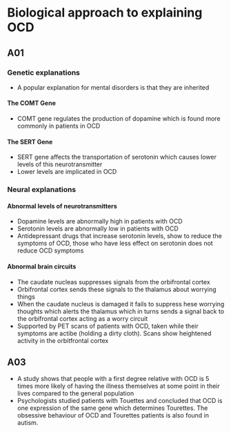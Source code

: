 # Biological approach to explaining OCD

## A01

### Genetic explanations
- A popular explanation for mental disorders is that they are inherited

#### The COMT Gene
- COMT gene regulates the production of dopamine which is found more commonly in patients in OCD

#### The SERT Gene
- SERT gene affects the transportation of serotonin which causes lower levels of this neurotransmitter
- Lower levels are implicated in OCD

### Neural explanations

#### Abnormal levels of neurotransmitters
- Dopamine levels are abnormally high in patients with OCD
- Serotonin levels are abnormally low in patients with OCD
- Antidepressant drugs that increase serotonin levels, show to reduce the symptoms of OCD, those who have less effect on serotonin does not reduce OCD symptoms

#### Abnormal brain circuits
- The caudate nucleas suppresses signals from the orbifrontal cortex
- Orbifrontal cortex sends these signals to the thalamus about worrying things
- When the caudate nucleus is damaged it fails to suppress hese worrying thoughts which alerts the thalamus which in turns sends a signal back to the orbifrontal cortex acting as a worry circuit
- Supported by PET scans of patients with OCD, taken while their symptoms are actibe (holding a dirty cloth). Scans show heightened activity in the orbitfrontal cortex

## A03
- A study shows that people with a first degree relative with OCD is 5 times more likely of having the illness themselves at some point in their lives compared to the general population
- Psychologists studied patients with Touettes and concluded that OCD is one expression of the same gene which determines Tourettes. The obsessive behaviour of OCD and Tourettes patients is also found in autism.
